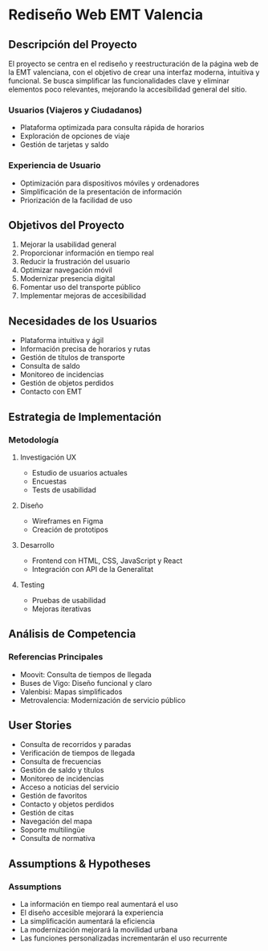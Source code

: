 # Rediseño Web EMT Valencia

## Descripción del Proyecto
El proyecto se centra en el rediseño y reestructuración de la página web de la EMT valenciana, con el objetivo de crear una interfaz moderna, intuitiva y funcional. Se busca simplificar las funcionalidades clave y eliminar elementos poco relevantes, mejorando la accesibilidad general del sitio.

### Usuarios (Viajeros y Ciudadanos)
- Plataforma optimizada para consulta rápida de horarios
- Exploración de opciones de viaje
- Gestión de tarjetas y saldo

### Experiencia de Usuario
- Optimización para dispositivos móviles y ordenadores
- Simplificación de la presentación de información
- Priorización de la facilidad de uso

## Objetivos del Proyecto
1. Mejorar la usabilidad general
2. Proporcionar información en tiempo real
3. Reducir la frustración del usuario
4. Optimizar navegación móvil
5. Modernizar presencia digital
6. Fomentar uso del transporte público
7. Implementar mejoras de accesibilidad

## Necesidades de los Usuarios
- Plataforma intuitiva y ágil
- Información precisa de horarios y rutas
- Gestión de títulos de transporte
- Consulta de saldo
- Monitoreo de incidencias
- Gestión de objetos perdidos
- Contacto con EMT

## Estrategia de Implementación

### Metodología
1. Investigación UX
   - Estudio de usuarios actuales
   - Encuestas
   - Tests de usabilidad

2. Diseño
   - Wireframes en Figma
   - Creación de prototipos

3. Desarrollo
   - Frontend con HTML, CSS, JavaScript y React
   - Integración con API de la Generalitat

4. Testing
   - Pruebas de usabilidad
   - Mejoras iterativas

## Análisis de Competencia

### Referencias Principales
- Moovit: Consulta de tiempos de llegada
- Buses de Vigo: Diseño funcional y claro
- Valenbisi: Mapas simplificados
- Metrovalencia: Modernización de servicio público

## User Stories
- Consulta de recorridos y paradas
- Verificación de tiempos de llegada
- Consulta de frecuencias
- Gestión de saldo y títulos
- Monitoreo de incidencias
- Acceso a noticias del servicio
- Gestión de favoritos
- Contacto y objetos perdidos
- Gestión de citas
- Navegación del mapa
- Soporte multilingüe
- Consulta de normativa

## Assumptions & Hypotheses

### Assumptions
- La información en tiempo real aumentará el uso
- El diseño accesible mejorará la experiencia
- La simplificación aumentará la eficiencia
- La modernización mejorará la movilidad urbana
- Las funciones personalizadas incrementarán el uso recurrente
